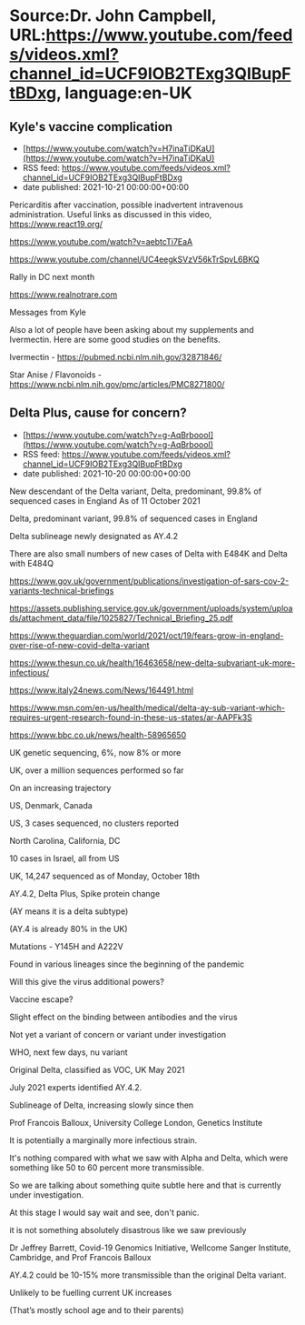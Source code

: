 # Source:Dr. John Campbell, URL:https://www.youtube.com/feeds/videos.xml?channel_id=UCF9IOB2TExg3QIBupFtBDxg, language:en-UK

## Kyle's vaccine complication
 - [https://www.youtube.com/watch?v=H7inaTiDKaU](https://www.youtube.com/watch?v=H7inaTiDKaU)
 - RSS feed: https://www.youtube.com/feeds/videos.xml?channel_id=UCF9IOB2TExg3QIBupFtBDxg
 - date published: 2021-10-21 00:00:00+00:00

Pericarditis after vaccination, possible inadvertent intravenous administration.
Useful links as discussed in this video,
https://www.react19.org/

https://www.youtube.com/watch?v=aebtcTi7EaA

https://www.youtube.com/channel/UC4eegkSVzV56kTrSpvL6BKQ

Rally in DC next month 

https://www.realnotrare.com

Messages from Kyle

Also a lot of people have been asking about my supplements and Ivermectin. Here are some good studies on the benefits.

Ivermectin - https://pubmed.ncbi.nlm.nih.gov/32871846/

Star Anise / Flavonoids - https://www.ncbi.nlm.nih.gov/pmc/articles/PMC8271800/

## Delta Plus, cause for concern?
 - [https://www.youtube.com/watch?v=g-AqBrboooI](https://www.youtube.com/watch?v=g-AqBrboooI)
 - RSS feed: https://www.youtube.com/feeds/videos.xml?channel_id=UCF9IOB2TExg3QIBupFtBDxg
 - date published: 2021-10-20 00:00:00+00:00

New descendant of the Delta variant,  Delta, predominant, 99.8% of sequenced cases in England
As of 11 October 2021

Delta, predominant variant, 99.8% of sequenced cases in England 

Delta sublineage newly designated as AY.4.2

There are also small numbers of new cases of Delta with E484K and Delta with E484Q 

https://www.gov.uk/government/publications/investigation-of-sars-cov-2-variants-technical-briefings

https://assets.publishing.service.gov.uk/government/uploads/system/uploads/attachment_data/file/1025827/Technical_Briefing_25.pdf

https://www.theguardian.com/world/2021/oct/19/fears-grow-in-england-over-rise-of-new-covid-delta-variant

https://www.thesun.co.uk/health/16463658/new-delta-subvariant-uk-more-infectious/

https://www.italy24news.com/News/164491.html

https://www.msn.com/en-us/health/medical/delta-ay-sub-variant-which-requires-urgent-research-found-in-these-us-states/ar-AAPFk3S

https://www.bbc.co.uk/news/health-58965650

UK genetic sequencing, 6%, now 8% or more

UK, over a million sequences performed so far

On an increasing trajectory

US, Denmark, Canada

US, 3 cases sequenced, no clusters reported

North Carolina, California, DC

10 cases in Israel, all from US

UK, 14,247 sequenced as of Monday, October 18th 

AY.4.2, Delta Plus, Spike protein change

(AY means it is a delta subtype)

(AY.4 is already 80% in the UK)

Mutations - Y145H and A222V

Found in various lineages since the beginning of the pandemic

Will this give the virus additional powers?

Vaccine escape?

Slight effect on the binding between antibodies and the virus

Not yet a variant of concern or variant under investigation 

WHO, next few days, nu variant

Original Delta, classified as VOC, UK May 2021 

July 2021 experts identified AY.4.2.

Sublineage of Delta, increasing slowly since then

Prof Francois Balloux, University College London, Genetics Institute

It is potentially a marginally more infectious strain.

It's nothing compared with what we saw with Alpha and Delta, which were something like 50 to 60 percent more transmissible. 

So we are talking about something quite subtle here and that is currently under investigation.
 
At this stage I would say wait and see, don't panic. 

it is not something absolutely disastrous like we saw previously

Dr Jeffrey Barrett, Covid-19 Genomics Initiative, Wellcome Sanger Institute, Cambridge, and Prof Francois Balloux

AY.4.2 could be 10-15% more transmissible than the original Delta variant.

Unlikely to be fuelling current UK increases

(That’s mostly school age and to their parents)

